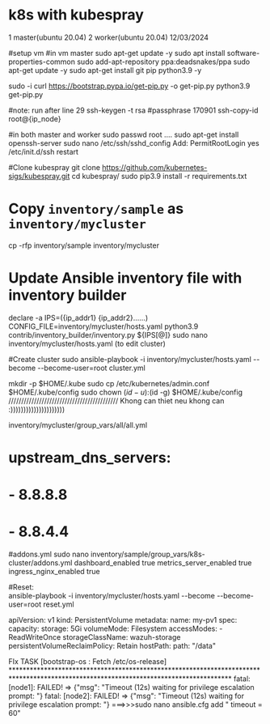 # k8s with kubespray
1 master(ubuntu 20.04)
2 worker(ubuntu 20.04)
12/03/2024


#setup vm
#in vm master
sudo apt-get update -y
sudo apt install software-properties-common
sudo add-apt-repository ppa:deadsnakes/ppa
sudo apt-get update -y
sudo apt-get install git pip python3.9 -y

sudo -i
curl https://bootstrap.pypa.io/get-pip.py -o get-pip.py
python3.9 get-pip.py

#note: run after line 29
ssh-keygen -t rsa
#passphrase 170901
ssh-copy-id root@{ip_node}

#in both master and worker
sudo passwd root
....
sudo apt-get install openssh-server
sudo nano /etc/ssh/sshd_config
Add: PermitRootLogin yes
/etc/init.d/ssh restart

#Clone kubespray
git clone https://github.com/kubernetes-sigs/kubespray.git
cd kubespray/
sudo pip3.9 install -r requirements.txt

# Copy ``inventory/sample`` as ``inventory/mycluster``
cp -rfp inventory/sample inventory/mycluster

# Update Ansible inventory file with inventory builder
declare -a IPS=({ip_addr1} {ip_addr2}......)
CONFIG_FILE=inventory/mycluster/hosts.yaml python3.9 contrib/inventory_builder/inventory.py ${IPS[@]}
sudo nano inventory/mycluster/hosts.yaml (to edit cluster)

#Create cluster
sudo ansible-playbook -i inventory/mycluster/hosts.yaml  --become --become-user=root cluster.yml

mkdir -p $HOME/.kube
sudo cp /etc/kubernetes/admin.conf $HOME/.kube/config
sudo chown $(id -u):$(id -g) $HOME/.kube/config
///////////////////////////////////////////
Khong can thiet neu khong can :)))))))))))))))))))))

inventory/mycluster/group_vars/all/all.yml
# upstream_dns_servers:
#   - 8.8.8.8
#   - 8.8.4.4
#addons.yml
sudo nano inventory/sample/group_vars/k8s-cluster/addons.yml
  dashboard_enabled true
  metrics_server_enabled true
  ingress_nginx_enabled true


#Reset:   
ansible-playbook -i inventory/mycluster/hosts.yaml  --become --become-user=root reset.yml


apiVersion: v1
kind: PersistentVolume
metadata:
  name: my-pv1
spec: 
  capacity: 
    storage: 5Gi
  volumeMode: Filesystem
  accessModes:
    - ReadWriteOnce
  storageClassName: wazuh-storage
  persistentVolumeReclaimPolicy: Retain
  hostPath:
    path: "/data"

  
FIx TASK [bootstrap-os : Fetch /etc/os-release] **************************************************************************************************************************************
fatal: [node1]: FAILED! => {"msg": "Timeout (12s) waiting for privilege escalation prompt: "}
fatal: [node2]: FAILED! => {"msg": "Timeout (12s) waiting for privilege escalation prompt: "}
===>>>sudo nano ansible.cfg
add " timeout = 60"

